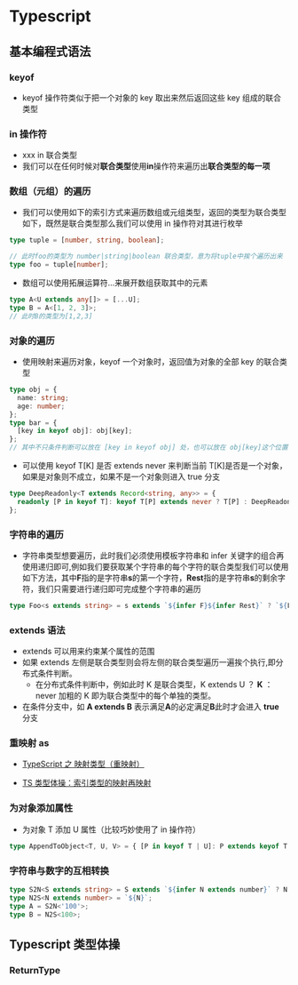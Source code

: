 # Typescript

## 基本编程式语法

### keyof

- keyof 操作符类似于把一个对象的 key 取出来然后返回这些 key 组成的联合类型

### in 操作符

- xxx in 联合类型
- 我们可以在任何时候对**联合类型**使用**in**操作符来遍历出**联合类型的每一项**

### 数组（元组）的遍历

- 我们可以使用如下的索引方式来遍历数组或元组类型，返回的类型为联合类型如下，既然是联合类型那么我们可以使用 in 操作符对其进行枚举

```typescript
type tuple = [number, string, boolean];

// 此时foo的类型为 number|string|boolean 联合类型，意为将tuple中挨个遍历出来
type foo = tuple[number];
```

- 数组可以使用拓展运算符...来展开数组获取其中的元素

```typescript
type A<U extends any[]> = [...U];
type B = A<[1, 2, 3]>;
// 此时B的类型为[1,2,3]
```

### 对象的遍历

- 使用映射来遍历对象，keyof 一个对象时，返回值为对象的全部 key 的联合类型

```typescript
type obj = {
  name: string;
  age: number;
};
type bar = {
  [key in keyof obj]: obj[key];
};
// 其中不只条件判断可以放在 [key in keyof obj] 处，也可以放在 obj[key]这个位置
```

- 可以使用 keyof T[K] 是否 extends never 来判断当前 T[K]是否是一个对象，如果是对象则不成立，如果不是一个对象则进入 true 分支

```typescript
type DeepReadonly<T extends Record<string, any>> = {
  readonly [P in keyof T]: keyof T[P] extends never ? T[P] : DeepReadonly<T[P]>;
};
```

### 字符串的遍历

- 字符串类型想要遍历，此时我们必须使用模板字符串和 infer 关键字的组合再使用递归即可,例如我们要获取某个字符串的每个字符的联合类型我们可以使用如下方法，其中**F**指的是字符串**s**的第一个字符，**Rest**指的是字符串**s**的剩余字符，我们只需要进行递归即可完成整个字符串的遍历

```typescript
type Foo<s extends string> = s extends `${infer F}${infer Rest}` ? `${F}` | Foo<Rest> : never;
```

### extends 语法

- extends 可以用来约束某个属性的范围
- 如果 extends 左侧是联合类型则会将左侧的联合类型遍历一遍挨个执行,即分布式条件判断。
  - 在分布式条件判断中，例如此时 K 是联合类型，K extends U ？ **K** ：never 加粗的 K 即为联合类型中的每个单独的类型。
- 在条件分支中，如 **A extends B** 表示满足**A**的必定满足**B**此时才会进入 **true** 分支

### 重映射 as

- [TypeScript 之 映射类型（重映射）](https://juejin.cn/post/7090190356737703973)

- [TS 类型体操：索引类型的映射再映射](https://www.51cto.com/article/699699.html)

### 为对象添加属性

- 为对象 T 添加 U 属性（比较巧妙使用了 in 操作符）

```typescript
type AppendToObject<T, U, V> = { [P in keyof T | U]: P extends keyof T ？ T[P]: V };
```

### 字符串与数字的互相转换

```typescript
type S2N<S extends string> = S extends `${infer N extends number}` ? N : never;
type N2S<N extends number> = `${N}`;
type A = S2N<'100'>;
type B = N2S<100>;
```

## Typescript 类型体操

### ReturnType

